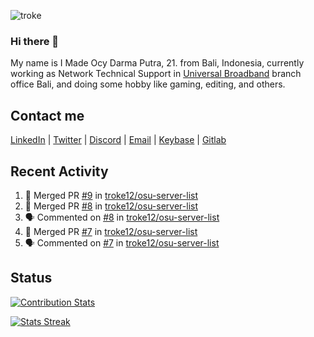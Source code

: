 ![troke](https://cardivo.vercel.app/api?name=I%20Made%20Ocy%20Darma%20Putra&description=Just%20pull-stack%20developer&image=https://avatars.githubusercontent.com/u/10250068?v=4&backgroundColor=%23DE834D)

### Hi there 👋

My name is I Made Ocy Darma Putra, 21. from Bali, Indonesia, currently working as Network Technical Support in [Universal Broadband](https://universal.net.id) branch office Bali, and doing some hobby like gaming, editing, and others.

## Contact me

[LinkedIn](https://linkedin.com/in/troke) | [Twitter](https://twitter.com/darma_ochi) | [Discord](https://link.troke.id/discord) | <a href="mailto:ochi@troke.id">Email</a> | [Keybase](https://keybase.io/troke) | [Gitlab](https://gitlab.com/troke12)

## Recent Activity

<!--START_SECTION:activity-->
1. 🎉 Merged PR [#9](https://github.com/troke12/osu-server-list/pull/9) in [troke12/osu-server-list](https://github.com/troke12/osu-server-list)
2. 🎉 Merged PR [#8](https://github.com/troke12/osu-server-list/pull/8) in [troke12/osu-server-list](https://github.com/troke12/osu-server-list)
3. 🗣 Commented on [#8](https://github.com/troke12/osu-server-list/issues/8) in [troke12/osu-server-list](https://github.com/troke12/osu-server-list)
4. 🎉 Merged PR [#7](https://github.com/troke12/osu-server-list/pull/7) in [troke12/osu-server-list](https://github.com/troke12/osu-server-list)
5. 🗣 Commented on [#7](https://github.com/troke12/osu-server-list/issues/7) in [troke12/osu-server-list](https://github.com/troke12/osu-server-list)
<!--END_SECTION:activity-->

## Status

[![Contribution Stats](https://github-contribution-stats.vercel.app/api/?username=troke12)](https://github.com/LordDashMe/github-contribution-stats/)

[![Stats Streak](https://github-readme-streak-stats.herokuapp.com/?user=troke12)](https://github.com/troke12/)
